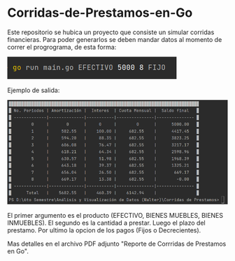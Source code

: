 # Corridas-de-Prestamos-en-Go

Este repositorio se hubica un proyecto que consiste un simular corridas financieras.
Para poder generarlos se deben mandar datos al momento de correr el progrograma, de esta forma:

![Image text](https://github.com/1uisMoreno/Corridas-de-Prestamos-en-Go/blob/master/SS%20Input.png)

Ejemplo de salida:

![Image text](https://github.com/1uisMoreno/Corridas-de-Prestamos-en-Go/blob/master/SS%20Output.png)

El primer argumento es el producto (EFECTIVO, BIENES MUEBLES, BIENES INMUEBLES).
El segundo es la cantidad a prestar.
Luego el plazo del prestamo.
Por ultimo la opcion de los pagos (Fijos o Decrecientes).

Mas detalles en el archivo PDF adjunto "Reporte de Corrridas de Prestamos en Go".
